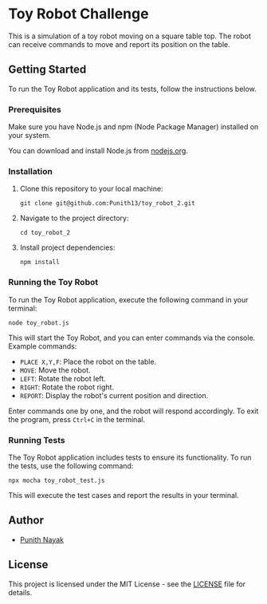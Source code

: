 # Toy Robot Challenge

This is a simulation of a toy robot moving on a square table top. The robot can receive commands to move and report its position on the table.

## Getting Started

To run the Toy Robot application and its tests, follow the instructions below.

### Prerequisites

Make sure you have Node.js and npm (Node Package Manager) installed on your system.

You can download and install Node.js from [nodejs.org](https://nodejs.org/).

### Installation

1. Clone this repository to your local machine:

   ```shell
   git clone git@github.com:Punith13/toy_robot_2.git
   ```

2. Navigate to the project directory:

   ```shell
   cd toy_robot_2
   ```

3. Install project dependencies:

   ```shell
   npm install
   ```

### Running the Toy Robot

To run the Toy Robot application, execute the following command in your terminal:

```shell
node toy_robot.js
```

This will start the Toy Robot, and you can enter commands via the console. Example commands:

- `PLACE X,Y,F`: Place the robot on the table.
- `MOVE`: Move the robot.
- `LEFT`: Rotate the robot left.
- `RIGHT`: Rotate the robot right.
- `REPORT`: Display the robot's current position and direction.

Enter commands one by one, and the robot will respond accordingly. To exit the program, press `Ctrl+C` in the terminal.

### Running Tests

The Toy Robot application includes tests to ensure its functionality. To run the tests, use the following command:

```shell
npx mocha toy_robot_test.js
```

This will execute the test cases and report the results in your terminal.

## Author

- [Punith Nayak](https://github.com/punith13)

## License

This project is licensed under the MIT License - see the [LICENSE](https://opensource.org/license/mit/) file for details.
